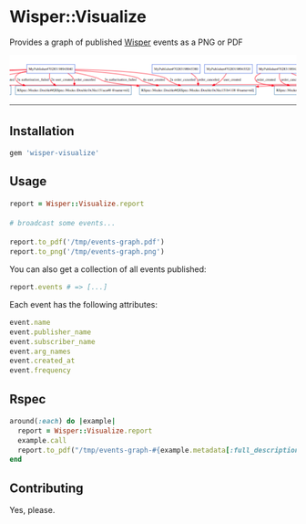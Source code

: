 # Wisper::Visualize

Provides a graph of published [Wisper](https://github.com/krisleech/wisper) events as a PNG or PDF

![example output](https://raw.githubusercontent.com/krisleech/wisper-visualize/master/output_example.png)

## Installation

```ruby
gem 'wisper-visualize'
```

## Usage

```ruby
report = Wisper::Visualize.report

# broadcast some events...

report.to_pdf('/tmp/events-graph.pdf')
report.to_png('/tmp/events-graph.png')
```

You can also get a collection of all events published:

```ruby
report.events # => [...]
```

Each event has the following attributes:

```ruby
event.name
event.publisher_name
event.subscriber_name
event.arg_names
event.created_at
event.frequency
```

## Rspec

```ruby
around(:each) do |example|
  report = Wisper::Visualize.report
  example.call
  report.to_pdf("/tmp/events-graph-#{example.metadata[:full_description]}.pdf")
end
```

## Contributing

Yes, please.